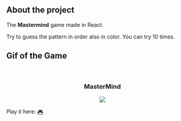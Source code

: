 <h2>About the project</h2>
The <b>Mastermind</b> game made in React.

Try to guess the pattern in order also in color.
You can try 10 times.

<h2>Gif of the Game</h2>
<br>
<h3 align='center'>MasterMind</h3>

<div align='center'>
   <img src='./src/game.gif'/>
</div>

Play it here: <a href='https://csikito.github.io/mastermind/'>🎮</a>
